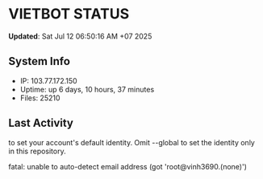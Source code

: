 # VIETBOT STATUS
**Updated**: Sat Jul 12 06:50:16 AM +07 2025

## System Info
- IP: 103.77.172.150
- Uptime: up 6 days, 10 hours, 37 minutes
- Files: 25210

## Last Activity

to set your account's default identity.
Omit --global to set the identity only in this repository.

fatal: unable to auto-detect email address (got 'root@vinh3690.(none)')
